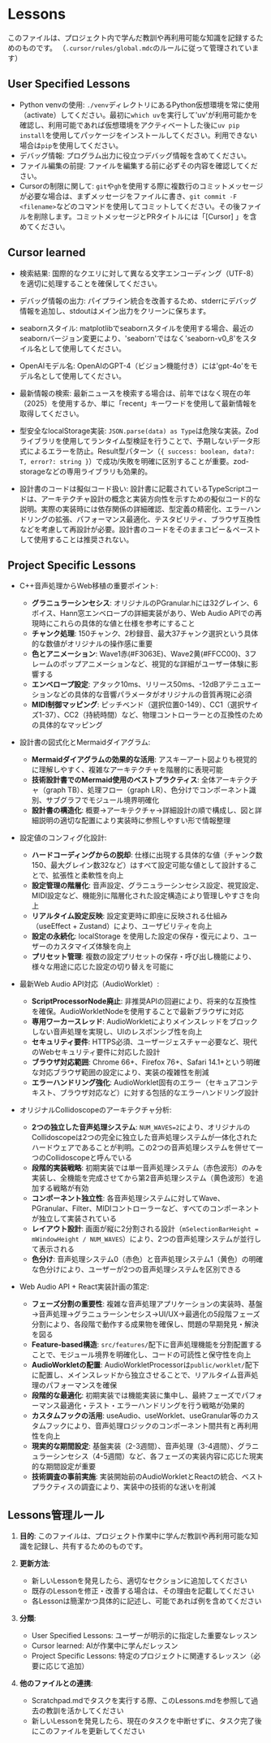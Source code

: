 # Lessons

このファイルは、プロジェクト内で学んだ教訓や再利用可能な知識を記録するためのものです。
（`.cursor/rules/global.mdc`のルールに従って管理されています）

## User Specified Lessons

- Python venvの使用: `./venv`ディレクトリにあるPython仮想環境を常に使用（activate）してください。最初に`which uv`を実行して'uv'が利用可能かを確認し、利用可能であれば仮想環境をアクティベートした後に`uv pip install`を使用してパッケージをインストールしてください。利用できない場合は`pip`を使用してください。
- デバッグ情報: プログラム出力に役立つデバッグ情報を含めてください。
- ファイル編集の前提: ファイルを編集する前に必ずその内容を確認してください。
- Cursorの制限に関して: `git`や`gh`を使用する際に複数行のコミットメッセージが必要な場合は、まずメッセージをファイルに書き、`git commit -F <filename>`などのコマンドを使用してコミットしてください。その後ファイルを削除します。コミットメッセージとPRタイトルには「[Cursor] 」を含めてください。

## Cursor learned

- 検索結果: 国際的なクエリに対して異なる文字エンコーディング（UTF-8）を適切に処理することを確保してください。
- デバッグ情報の出力: パイプライン統合を改善するため、stderrにデバッグ情報を追加し、stdoutはメイン出力をクリーンに保ちます。
- seabornスタイル: matplotlibでseabornスタイルを使用する場合、最近のseabornバージョン変更により、'seaborn'ではなく'seaborn-v0_8'をスタイル名として使用してください。
- OpenAIモデル名: OpenAIのGPT-4（ビジョン機能付き）には'gpt-4o'をモデル名として使用してください。
- 最新情報の検索: 最新ニュースを検索する場合は、前年ではなく現在の年（2025）を使用するか、単に「recent」キーワードを使用して最新情報を取得してください。
- 型安全なlocalStorage実装: `JSON.parse(data) as Type`は危険な実装。Zodライブラリを使用してランタイム型検証を行うことで、予期しないデータ形式によるエラーを防止。Result型パターン（`{ success: boolean, data?: T, error?: string }`）で成功/失敗を明確に区別することが重要。zod-storageなどの専用ライブラリも効果的。

- 設計書のコードは擬似コード扱い: 設計書に記載されているTypeScriptコードは、アーキテクチャ設計の概念と実装方向性を示すための擬似コード的な説明。実際の実装時には依存関係の詳細確認、型定義の精密化、エラーハンドリングの拡張、パフォーマンス最適化、テスタビリティ、ブラウザ互換性などを考慮して再設計が必要。設計書のコードをそのままコピー＆ペーストして使用することは推奨されない。

## Project Specific Lessons

- C++音声処理からWeb移植の重要ポイント:
  - **グラニュラーシンセシス**: オリジナルのPGranular.hには32グレイン、6ボイス、Hann窓エンベロープの詳細実装があり、Web Audio APIでの再現時にこれらの具体的な値と仕様を参考にすること
  - **チャンク処理**: 150チャンク、2秒録音、最大37チャンク選択という具体的な数値がオリジナルの操作感に重要
  - **色とアニメーション**: Wave1赤(#F3063E)、Wave2黄(#FFCC00)、3フレームのポップアニメーションなど、視覚的な詳細がユーザー体験に影響する
  - **エンベロープ設定**: アタック10ms、リリース50ms、-12dBアテニュエーションなどの具体的な音響パラメータがオリジナルの音質再現に必須
  - **MIDI制御マッピング**: ピッチベンド（選択位置0-149）、CC1（選択サイズ1-37）、CC2（持続時間）など、物理コントローラーとの互換性のための具体的なマッピング
- 設計書の図式化とMermaidダイアグラム:
  - **Mermaidダイアグラムの効果的な活用**: アスキーアート図よりも視覚的に理解しやすく、複雑なアーキテクチャを階層的に表現可能
  - **技術設計書でのMermaid使用のベストプラクティス**: 全体アーキテクチャ（graph TB）、処理フロー（graph LR）、色分けでコンポーネント識別、サブグラフでモジュール境界明確化
  - **設計書の構造化**: 概要→アーキテクチャ→詳細設計の順で構成し、図と詳細説明の適切な配置により実装時に参照しやすい形で情報整理
- 設定値のコンフィグ化設計:
  - **ハードコーディングからの脱却**: 仕様に出現する具体的な値（チャンク数150、最大グレイン数32など）はすべて設定可能な値として設計することで、拡張性と柔軟性を向上
  - **設定管理の階層化**: 音声設定、グラニュラーシンセシス設定、視覚設定、MIDI設定など、機能別に階層化された設定構造により管理しやすさを向上
  - **リアルタイム設定反映**: 設定変更時に即座に反映される仕組み（useEffect + Zustand）により、ユーザビリティを向上
  - **設定の永続化**: localStorage を使用した設定の保存・復元により、ユーザーのカスタマイズ体験を向上
  - **プリセット管理**: 複数の設定プリセットの保存・呼び出し機能により、様々な用途に応じた設定の切り替えを可能に
- 最新Web Audio API対応（AudioWorklet）:
  - **ScriptProcessorNode廃止**: 非推奨APIの回避により、将来的な互換性を確保。AudioWorkletNodeを使用することで最新ブラウザに対応
  - **専用ワーカースレッド**: AudioWorkletによりメインスレッドをブロックしない音声処理を実現し、UIのレスポンシブ性を向上
  - **セキュリティ要件**: HTTPS必須、ユーザージェスチャー必要など、現代のWebセキュリティ要件に対応した設計
  - **ブラウザ対応範囲**: Chrome 66+、Firefox 76+、Safari 14.1+という明確な対応ブラウザ範囲の設定により、実装の複雑性を削減
  - **エラーハンドリング強化**: AudioWorklet固有のエラー（セキュアコンテキスト、ブラウザ対応など）に対する包括的なエラーハンドリング設計
- オリジナルCollidoscopeのアーキテクチャ分析:
  - **2つの独立した音声処理システム**: `NUM_WAVES=2`により、オリジナルのCollidoscopeは2つの完全に独立した音声処理システムが一体化されたハードウェアであることが判明。この2つの音声処理システムを併せて一つのCollidoscopeと呼んでいる
  - **段階的実装戦略**: 初期実装では単一音声処理システム（赤色波形）のみを実装し、全機能を完成させてから第2音声処理システム（黄色波形）を追加する戦略が有効
  - **コンポーネント独立性**: 各音声処理システムに対してWave、PGranular、Filter、MIDIコントローラーなど、すべてのコンポーネントが独立して実装されている
  - **レイアウト設計**: 画面が縦に2分割される設計（`mSelectionBarHeight = mWindowHeight / NUM_WAVES`）により、2つの音声処理システムが並行して表示される
  - **色分け**: 音声処理システム0（赤色）と音声処理システム1（黄色）の明確な色分けにより、ユーザーが2つの音声処理システムを区別できる

- Web Audio API + React実装計画の策定:
  - **フェーズ分割の重要性**: 複雑な音声処理アプリケーションの実装時、基盤→音声処理→グラニュラーシンセシス→UI/UX→最適化の5段階フェーズ分割により、各段階で動作する成果物を確保し、問題の早期発見・解決を図る
  - **Feature-based構造**: `src/features/`配下に音声処理機能を分割配置することで、モジュール境界を明確化し、コードの可読性と保守性を向上
  - **AudioWorkletの配置**: AudioWorkletProcessorは`public/worklet/`配下に配置し、メインスレッドから独立させることで、リアルタイム音声処理のパフォーマンスを確保
  - **段階的な最適化**: 初期実装では機能実装に集中し、最終フェーズでパフォーマンス最適化・テスト・エラーハンドリングを行う戦略が効果的
  - **カスタムフックの活用**: useAudio、useWorklet、useGranular等のカスタムフックにより、音声処理ロジックのコンポーネント間共有と再利用性を向上
  - **現実的な期間設定**: 基盤実装（2-3週間）、音声処理（3-4週間）、グラニュラーシンセシス（4-5週間）など、各フェーズの実装内容に応じた現実的な期間設定が重要
  - **技術調査の事前実施**: 実装開始前のAudioWorkletとReactの統合、ベストプラクティスの調査により、実装中の技術的な迷いを削減

## Lessons管理ルール

1. **目的**: このファイルは、プロジェクト作業中に学んだ教訓や再利用可能な知識を記録し、共有するためのものです。

2. **更新方法**:
   - 新しいLessonを発見したら、適切なセクションに追加してください
   - 既存のLessonを修正・改善する場合は、その理由を記載してください
   - 各Lessonは簡潔かつ具体的に記述し、可能であれば例を含めてください

3. **分類**:
   - User Specified Lessons: ユーザーが明示的に指定した重要なレッスン
   - Cursor learned: AIが作業中に学んだレッスン
   - Project Specific Lessons: 特定のプロジェクトに関連するレッスン（必要に応じて追加）

4. **他のファイルとの連携**:
   - Scratchpad.mdでタスクを実行する際、このLessons.mdを参照して過去の教訓を活かしてください
   - 新しいLessonを発見したら、現在のタスクを中断せずに、タスク完了後にこのファイルを更新してください
